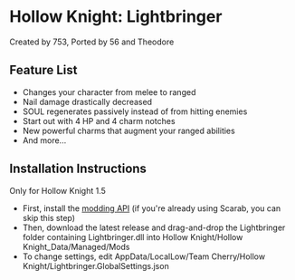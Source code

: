 # Hollow Knight: Lightbringer

Created by 753, Ported by 56 and Theodore

## Feature List

+ Changes your character from melee to ranged
+ Nail damage drastically decreased
+ SOUL regenerates passively instead of from hitting enemies
+ Start out with 4 HP and 4 charm notches
+ New powerful charms that augment your ranged abilities
+ And more...

## Installation Instructions

Only for Hollow Knight 1.5 
+ First, install the [modding API](https://github.com/hk-modding/api) (if you're already using Scarab, you can skip this step)
+ Then, download the latest release and drag-and-drop the Lightbringer folder containing Lightbringer.dll into Hollow Knight/Hollow Knight_Data/Managed/Mods
+ To change settings, edit AppData/LocalLow/Team Cherry/Hollow Knight/Lightbringer.GlobalSettings.json
